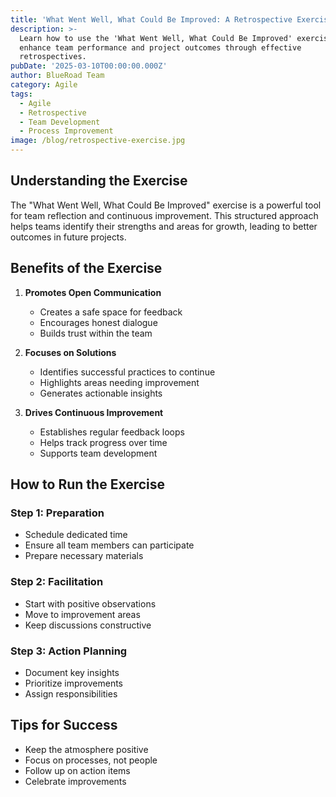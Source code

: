 ```yaml
---
title: 'What Went Well, What Could Be Improved: A Retrospective Exercise'
description: >-
  Learn how to use the 'What Went Well, What Could Be Improved' exercise to
  enhance team performance and project outcomes through effective
  retrospectives.
pubDate: '2025-03-10T00:00:00.000Z'
author: BlueRoad Team
category: Agile
tags:
  - Agile
  - Retrospective
  - Team Development
  - Process Improvement
image: /blog/retrospective-exercise.jpg
---
```


## Understanding the Exercise

The "What Went Well, What Could Be Improved" exercise is a powerful tool for team reflection and continuous improvement. This structured approach helps teams identify their strengths and areas for growth, leading to better outcomes in future projects.

## Benefits of the Exercise

1. **Promotes Open Communication**
   - Creates a safe space for feedback
   - Encourages honest dialogue
   - Builds trust within the team

2. **Focuses on Solutions**
   - Identifies successful practices to continue
   - Highlights areas needing improvement
   - Generates actionable insights

3. **Drives Continuous Improvement**
   - Establishes regular feedback loops
   - Helps track progress over time
   - Supports team development

## How to Run the Exercise

### Step 1: Preparation
- Schedule dedicated time
- Ensure all team members can participate
- Prepare necessary materials

### Step 2: Facilitation
- Start with positive observations
- Move to improvement areas
- Keep discussions constructive

### Step 3: Action Planning
- Document key insights
- Prioritize improvements
- Assign responsibilities

## Tips for Success

- Keep the atmosphere positive
- Focus on processes, not people
- Follow up on action items
- Celebrate improvements
